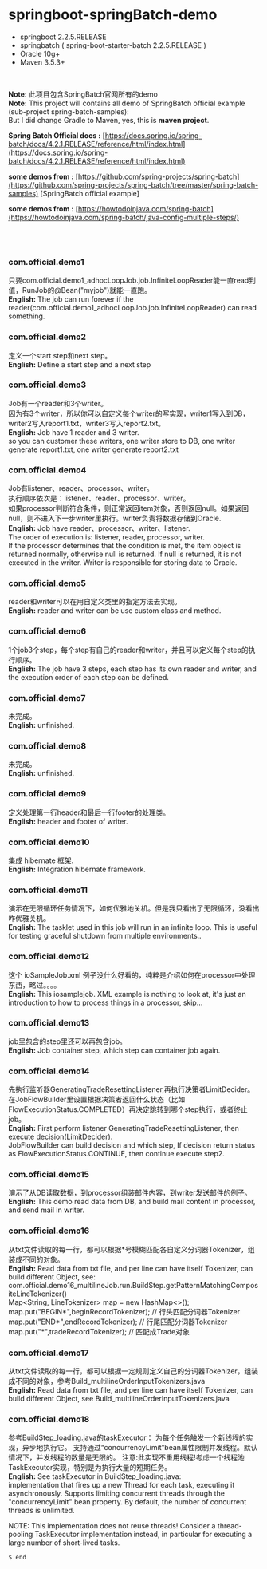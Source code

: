 # springboot-springBatch-demo
+ springboot 2.2.5.RELEASE 
+ springbatch ( spring-boot-starter-batch 2.2.5.RELEASE )
+ Oracle 10g+
+ Maven 3.5.3+
<br/>

**Note:** 此项目包含SpringBatch官网所有的demo
<br/>
**Note:** This project will contains all demo of SpringBatch official example (sub-project spring-batch-samples): <br/>
But I did change Gradle to Maven, yes, this is **maven project**.
 <br/>
 
**Spring Batch Official docs :** [https://docs.spring.io/spring-batch/docs/4.2.1.RELEASE/reference/html/index.html](https://docs.spring.io/spring-batch/docs/4.2.1.RELEASE/reference/html/index.html)

**some demos from :** [https://github.com/spring-projects/spring-batch](https://github.com/spring-projects/spring-batch/tree/master/spring-batch-samples) [SpringBatch official example]

**some demos from :** [https://howtodoinjava.com/spring-batch](https://howtodoinjava.com/spring-batch/java-config-multiple-steps/)

<br/><br/>
### com.official.demo1
只要com.official.demo1_adhocLoopJob.job.InfiniteLoopReader能一直read到值，RunJob的@Bean("myjob")就能一直跑。
<br/>
**English:** The job can run forever if the reader(com.official.demo1_adhocLoopJob.job.InfiniteLoopReader) can read something.
<br/>

### com.official.demo2
定义一个start step和next step。
<br/>
**English:** Define a start step and a next step
<br/>

### com.official.demo3
Job有一个reader和3个writer。<br/>
因为有3个writer，所以你可以自定义每个writer的写实现，writer1写入到DB，writer2写入report1.txt，writer3写入report2.txt。
<br/>
**English:** Job have 1 reader and 3 writer.<br/>
 so you can customer these writers, one writer store to DB, one writer generate report1.txt, one writer generate report2.txt
<br/>

### com.official.demo4
Job有listener、reader、processor、writer。<br/>
执行顺序依次是：listener、reader、processor、writer。<br/>
如果processor判断符合条件，则正常返回item对象，否则返回null。如果返回null，则不进入下一步writer里执行。writer负责将数据存储到Oracle.
<br/>
**English:** Job have reader、processor、writer、listener.<br/>
The order of execution is: listener, reader, processor, writer.<br/>
If the processor determines that the condition is met, the item object is returned normally, otherwise null is returned. If null is returned, it is not executed in the writer. Writer is responsible for storing data to Oracle.
<br/>

### com.official.demo5
reader和writer可以在用自定义类里的指定方法去实现。
<br/>
**English:** reader and writer can be use custom class and method.
<br/>

### com.official.demo6
1个job3个step，每个step有自己的reader和writer，并且可以定义每个step的执行顺序。
<br/>
**English:** The job have 3 steps, each step has its own reader and writer, and the execution order of each step can be defined.
<br/>

### com.official.demo7
未完成。
<br/>
**English:** unfinished.
<br/>

### com.official.demo8
未完成。
<br/>
**English:** unfinished.
<br/>

### com.official.demo9
定义处理第一行header和最后一行footer的处理类。
<br/>
**English:**  header and footer of writer.
<br/>

### com.official.demo10
集成 hibernate 框架.
<br/>
**English:**  Integration hibernate framework.
<br/>

### com.official.demo11
演示在无限循环任务情况下，如何优雅地关机。但是我只看出了无限循环，没看出咋优雅关机。
<br/>
**English:**  The tasklet used in this job will run in an infinite loop.  This is useful for testing graceful shutdown from
              		multiple environments..
<br/>

### com.official.demo12
这个 ioSampleJob.xml 例子没什么好看的，纯粹是介绍如何在processor中处理东西，略过。。。。
<br/>
**English:**  This iosamplejob. XML example is nothing to look at, it's just an introduction to how to process things in a processor, skip...
<br/>

### com.official.demo13
job里包含的step里还可以再包含job。
<br/>
**English:**  Job container step, which step can container job again.
<br/>

### com.official.demo14
先执行监听器GeneratingTradeResettingListener,再执行决策者LimitDecider。
<br/>
在JobFlowBuilder里设置根据决策者返回什么状态（比如FlowExecutionStatus.COMPLETED）再决定跳转到哪个step执行，或者终止job。
<br/>
**English:**  First perform listener GeneratingTradeResettingListener, then execute decision(LimitDecider).
<br/>
JobFlowBuilder can build decision and which step, If decision return status as FlowExecutionStatus.CONTINUE, then continue execute step2.
 

### com.official.demo15
演示了从DB读取数据，到processor组装邮件内容，到writer发送邮件的例子。
<br/>
**English:**  This demo read data from DB, and build mail content in processor, and send mail in writer.


### com.official.demo16
从txt文件读取的每一行，都可以根据*号模糊匹配各自定义分词器Tokenizer，组装成不同的对象。
<br/>
**English:**  Read data from txt file, and per line can have itself Tokenizer, can build different Object, see:
<br/>
 com.official.demo16_multilineJob.run.BuildStep.getPatternMatchingCompositeLineTokenizer()
 <br/>
        Map<String, LineTokenizer> map = new HashMap<>();
        map.put("BEGIN\*",beginRecordTokenizer); // 行头匹配分词器Tokenizer
        map.put("END\*",endRecordTokenizer);  // 行尾匹配分词器Tokenizer
        map.put("\*",tradeRecordTokenizer);  // 匹配成Trade对象


### com.official.demo17
从txt文件读取的每一行，都可以根据一定规则定义自己的分词器Tokenizer，组装成不同的对象，参考Build_multilineOrderInputTokenizers.java
<br/>
**English:**  Read data from txt file, and per line can have itself Tokenizer, can build different Object, see Build_multilineOrderInputTokenizers.java

### com.official.demo18
参考BuildStep_loading.java的taskExecutor：
为每个任务触发一个新线程的实现，异步地执行它。
支持通过“concurrencyLimit”bean属性限制并发线程。默认情况下，并发线程的数量是无限的。
注意:此实现不重用线程!考虑一个线程池TaskExecutor实现，特别是为执行大量的短期任务。
<br/>
**English:**  See taskExecutor in BuildStep_loading.java:
<br/>
implementation that fires up a new Thread for each task, executing it asynchronously.
 Supports limiting concurrent threads through the "concurrencyLimit" bean property. By default, the number of concurrent threads is unlimited.

NOTE: This implementation does not reuse threads!</b> 
Consider a thread-pooling TaskExecutor implementation instead, in particular for executing a large number of short-lived tasks.








    $ end
